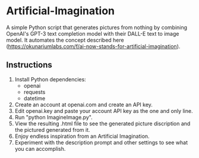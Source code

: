 # Artificial-Imagination

A simple Python script that generates pictures from nothing by combining OpenAI's GPT-3 text completion model with their DALL-E text to image model. It automates the concept described here (https://okunariumlabs.com/f/ai-now-stands-for-artificial-imagination).

## Instructions

1. Install Python dependencies:
    - openai
    - requests
    - datetime
2. Create an account at openai.com and create an API key.
3. Edit openai.key and paste your account API key as the one and only line.
4. Run "python ImagineImage.py".
5. View the resulting .html file to see the generated picture discription and the pictured generated from it. 
6. Enjoy endless inspiration from an Artificial Imagination.
7. Experiment with the description prompt and other settings to see what you can accomplish. 


